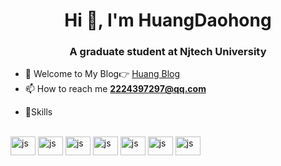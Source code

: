 <!-- <img style="height:50px;width:100%;" src="https://github.com/JonnieWayy/JonnieWayy/blob/master/src/imgs/2.gif" height="50px" width="100%" /> -->

<h1 align="center">Hi 👋, I'm HuangDaohong</h1>
<h3 align="center">A graduate student at Njtech University</h3>



<!-- - ⚡ ![](https://visitor-badge.laobi.icu/badge?page_id=tsejx.tsejx) -->
- 🏡 Welcome to My Blog👉 <a href="https://hdhblog.cn/" target="_blank">Huang Blog</a>
- 📫 How to reach me **2224397297@qq.com**
<!-- - ⚡ Fun fact **珠丸之珍，雀不祈弹。 金鼎之贵，鱼不求烹。 富贵长生，天作主由不得我。 钢骨正气，我作主由不得天。** -->
<!-- - ✨Summary

<img align="" height="137px" src="https://github-readme-stats.vercel.app/api?username=huangdaohong&hide_title=true&hide_border=true&show_icons=true&include_all_commits=true&line_height=21&bg_color=0,EC6C6C,FFD479,FFFC79,73FA79&theme=graywhite" />
- 🌱 Visitor Count 🌱
<img src="https://profile-counter.glitch.me/huangdaohong/count.svg" /> -->

- 👯Skills
<div  style="display: inline-block;"><br />
  <img src="https://cdn.jsdelivr.net/gh/devicons/devicon/icons/react/react-original.svg" align="center" alt="js" height="30" width="40">
  <img src="https://cdn.jsdelivr.net/gh/devicons/devicon/icons/javascript/javascript-original.svg" align="center" alt="js" height="30" width="40">
  <img src="https://cdn.jsdelivr.net/gh/devicons/devicon/icons/typescript/typescript-original.svg" align="center" alt="js" height="30" width="40">
  <img src="https://cdn.jsdelivr.net/gh/devicons/devicon/icons/html5/html5-original.svg" align="center" alt="js" height="30" width="40">
  <img src="https://cdn.jsdelivr.net/gh/devicons/devicon/icons/css3/css3-original.svg" align="center" alt="js" height="30" width="40">
  <img src="https://cdn.jsdelivr.net/gh/devicons/devicon/icons/nodejs/nodejs-original.svg" align="center" alt="js" height="30" width="40">
  <img src="https://cdn.jsdelivr.net/gh/devicons/devicon/icons/nestjs/nestjs-plain.svg" align="center" alt="js" height="30" width="40">
  
</div>

<br/>
<!-- <img style="height:50px;width:100%;" src="https://github.com/JonnieWayy/JonnieWayy/blob/master/src/imgs/3.gif" height="50px" width="100%" /> -->

